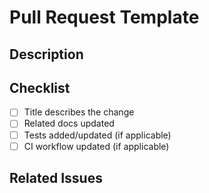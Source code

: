 # Pull Request Template

## Description

<!-- Describe what this PR does and why -->

## Checklist
- [ ] Title describes the change
- [ ] Related docs updated
- [ ] Tests added/updated (if applicable)
- [ ] CI workflow updated (if applicable)

## Related Issues

<!-- List related issues or discussions -->
